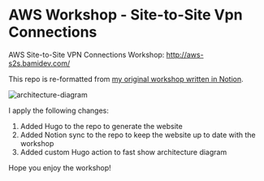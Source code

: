 # AWS Workshop - Site-to-Site Vpn Connections

AWS Site-to-Site VPN Connections Workshop: http://aws-s2s.bamidev.com/

This repo is re-formatted from [my original workshop written in Notion](https://mybamidev.notion.site/Workshop-Site-to-Site-VPN-AWS-to-Datacenter-71a230664cf04e3cae7c1cecd2e6c465?pvs=74).

![architecture-diagram](static/images/01-introduction/02-architecture-diagram/architecture-diagram.png)

I apply the following changes:
  1. Added Hugo to the repo to generate the website
  2. Added Notion sync to the repo to keep the website up to date with the workshop
  3. Added custom Hugo action to fast show architecture diagram

Hope you enjoy the workshop!
